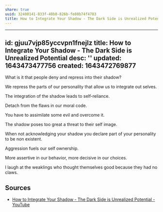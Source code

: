 ```yaml
---
share: true
uuid: 32480141-833f-40b8-826b-fe80b74f4783
title: How to Integrate Your Shadow - The Dark Side is Unrealized Potential
---
```

---
id: gjuu7vjp85yccvpn1fnejlz
title: How to Integrate Your Shadow - The Dark Side is Unrealized Potential
desc: ''
updated: 1643473477756
created: 1643472769877
---

What is it that people deny and repress into their shadow?

We repress the parts of our personality that allow us to integrate out selves.

The integration of the shadow leads to self-reliance.

Detach from the flaws in our moral code.

You have to assimilate some evil and overcome it.

The shadow poses too great a threat to their self image.

When not acknowledging your shadow you declare part of your personality to be non existent.

Aggression fuels our self ownership.

More assertive in our behavior, more decisive in our choices.

I laugh at the weaklings who thought themselves good because they had no claws.

## Sources

* [How to Integrate Your Shadow - The Dark Side is Unrealized Potential - YouTube](https://www.youtube.com/watch?v=tIoJhqnOc0M&t=79s)